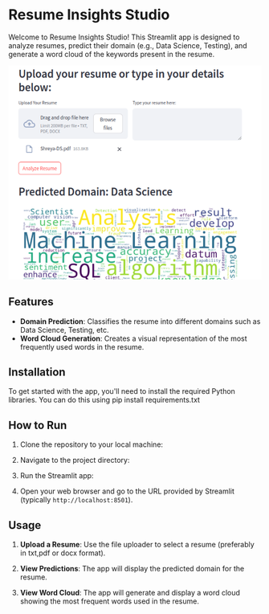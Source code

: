 # Resume Insights Studio

Welcome to Resume Insights Studio! This Streamlit app is designed to analyze resumes, predict their domain (e.g., Data Science, Testing), and generate a word cloud of the keywords present in the resume.

![App Screenshot](images/screenshot.png)

## Features

- **Domain Prediction**: Classifies the resume into different domains such as Data Science, Testing, etc.
- **Word Cloud Generation**: Creates a visual representation of the most frequently used words in the resume.

## Installation

To get started with the app, you'll need to install the required Python libraries. You can do this using 
pip install requirements.txt

## How to Run

1. Clone the repository to your local machine:

2. Navigate to the project directory:

3. Run the Streamlit app:

4. Open your web browser and go to the URL provided by Streamlit (typically `http://localhost:8501`).

## Usage

1. **Upload a Resume**: Use the file uploader to select a resume (preferably in txt,pdf or docx format).

2. **View Predictions**: The app will display the predicted domain for the resume.

3. **View Word Cloud**: The app will generate and display a word cloud showing the most frequent words used in the resume.
